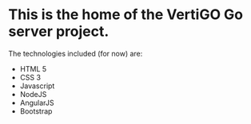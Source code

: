 <h1>This is the home of the VertiGO Go server project.</h1>
 
<p>The technologies included (for now) are:</p>

<ul>
	<li>HTML 5</li>
	<li>CSS 3</li>
	<li>Javascript</li>
	<li>NodeJS</li>
	<li>AngularJS</li>
	<li>Bootstrap</li>
</ul>
